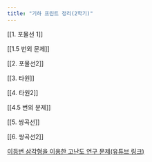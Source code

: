 ```yaml
---
title: "기하 프린트 정리(2학기)"
---
```


[[1. 포물선 1]]


[[1.5 번외 문제]]


[[2. 포물선2]]


[[3. 타원]]


[[4. 타원2]]


[[4.5 번외 문제]]


[[5. 쌍곡선]]


[[6. 쌍곡선2]]


[이등변 삼각형을 이용한 고난도 연구 문제(유튜브 링크)](https://www.youtube.com/watch?v=1LPMt-QEZE8)